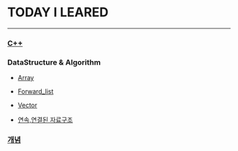 # 
# TODAY I LEARED

---
### [C++](./C%2B%2B/FIrstTest.md)
### DataStructure & Algorithm
- [Array](./DataStructure%20%26%20Algorithm/Array/Array.md)

- [Forward_list](./DataStructure%20%26%20Algorithm/Forward_list/Forward_list)

- [Vector](./DataStructure%20%26%20Algorithm/Vector/vector.md)

- [연속,연결된 자료구조](./DataStructure%20%26%20Algorithm/%EC%97%B0%EC%86%8D%2C%EC%97%B0%EA%B2%B0%EB%90%9C%20%EC%9E%90%EB%A3%8C%EA%B5%AC%EC%A1%B0/%EC%97%B0%EC%86%8D%EC%97%B0%EA%B2%B0%EB%90%9C%EC%9E%90%EB%A3%8C%EA%B5%AC%EC%A1%B0.md)

### [개념](./%EA%B0%9C%EB%85%90/%EB%B9%8C%EB%8D%94%20%ED%95%A8%EC%88%98%28builder%20function%29.txt)
